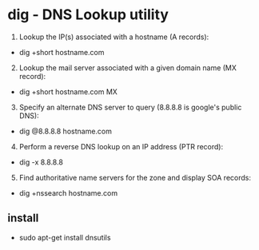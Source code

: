 # dig - DNS Lookup utility

1. Lookup the IP(s) associated with a hostname (A records):
* dig +short hostname.com

2. Lookup the mail server associated with a given domain name (MX record):
* dig +short hostname.com MX

3. Specify an alternate DNS server to query (8.8.8.8 is google's public DNS):
* dig @8.8.8.8 hostname.com

4. Perform a reverse DNS lookup on an IP address (PTR record):
* dig -x 8.8.8.8

5. Find authoritative name servers for the zone and display SOA records:
* dig +nssearch hostname.com

## install

* sudo apt-get install dnsutils